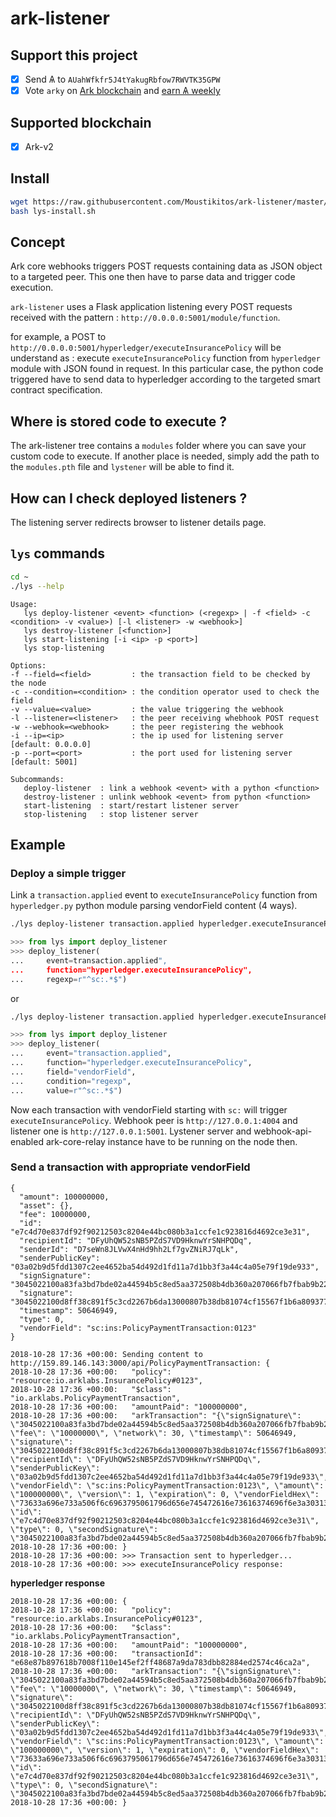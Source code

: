 # ark-listener

## Support this project

  * [X] Send &#1126; to `AUahWfkfr5J4tYakugRbfow7RWVTK35GPW`
  * [X] Vote `arky` on [Ark blockchain](https://explorer.ark.io) and [earn &#1126; weekly](http://arky-delegate.info/arky)

## Supported blockchain

 * [X] Ark-v2

## Install

```bash
wget https://raw.githubusercontent.com/Moustikitos/ark-listener/master/bash/lys-install.sh
bash lys-install.sh
```

## Concept

Ark core webhooks triggers POST requests containing data as JSON object to a
targeted peer. This one then have to parse data and trigger code execution.

`ark-listener` uses a Flask application listening every POST requests received
with the pattern : `http://0.0.0.0:5001/module/function`.

for example, a POST to `http://0.0.0.0:5001/hyperledger/executeInsurancePolicy`
will be understand as : execute `executeInsurancePolicy` function from `hyperledger`
module with JSON found in request. In this particular case, the python code
triggered have to send data to hyperledger according to the targeted smart
contract specification.

## Where is stored code to execute ?

The ark-listener tree contains a `modules` folder where you can save your
custom code to execute. If another place is needed, simply add the path to the
`modules.pth` file and `lystener` will be able to find it.

## How can I check deployed listeners ?

The listening server redirects browser to listener details page.

## `lys` commands

```bash
cd ~
./lys --help
```

```
Usage:
   lys deploy-listener <event> <function> (<regexp> | -f <field> -c <condition> -v <value>) [-l <listener> -w <webhook>]
   lys destroy-listener [<function>]
   lys start-listening [-i <ip> -p <port>]
   lys stop-listening

Options:
-f --field=<field>         : the transaction field to be checked by the node
-c --condition=<condition> : the condition operator used to check the field
-v --value=<value>         : the value triggering the webhook
-l --listener=<listener>   : the peer receiving whebhook POST request
-w --webhook=<webhook>     : the peer registering the webhook
-i --ip=<ip>               : the ip used for listening server   [default: 0.0.0.0]
-p --port=<port>           : the port used for listening server [default: 5001]

Subcommands:
   deploy-listener  : link a webhook <event> with a python <function> 
   destroy-listener : unlink webhook <event> from python <function>
   start-listening  : start/restart listener server
   stop-listening   : stop listener server
```

## Example

### Deploy a simple trigger

Link a `transaction.applied` event to `executeInsurancePolicy` function from
`hyperledger.py` python module parsing vendorField content (4 ways).

```bash
./lys deploy-listener transaction.applied hyperledger.executeInsurancePolicy ^sc:.*$
```
```python
>>> from lys import deploy_listener
>>> deploy_listener(
...     event=transaction.applied",
...     function="hyperledger.executeInsurancePolicy",
...     regexp=r"^sc:.*$")
```

or

```bash
./lys deploy-listener transaction.applied hyperledger.executeInsurancePolicy -f vendorField -c regexp -v ^sc:.*$
```
```python
>>> from lys import deploy_listener
>>> deploy_listener(
...     event="transaction.applied",
...     function="hyperledger.executeInsurancePolicy",
...     field="vendorField",
...     condition="regexp",
...     value=r"^sc:.*$")
```

Now each transaction with vendorField starting with `sc:` will trigger
`executeInsurancePolicy`. Webhook peer is `http://127.0.0.1:4004` and listener
one is `http://127.0.0.1:5001`. Lystener server and webhook-api-enabled
ark-core-relay instance have to be running on the node then.

### Send a transaction with appropriate vendorField
```
{
  "amount": 100000000,
  "asset": {},
  "fee": 10000000,
  "id": "e7c4d70e837df92f90212503c8204e44bc080b3a1ccfe1c923816d4692ce3e31",
  "recipientId": "DFyUhQW52sNB5PZdS7VD9HknwYrSNHPQDq",
  "senderId": "D7seWn8JLVwX4nHd9hh2Lf7gvZNiRJ7qLk",
  "senderPublicKey": "03a02b9d5fdd1307c2ee4652ba54d492d1fd11a7d1bb3f3a44c4a05e79f19de933",
  "signSignature": "3045022100a83fa3bd7bde02a44594b5c8ed5aa372508b4db360a207066fb7fbab9b22a67802206e6411b583b26e25d168a2742bf6e2fbf59b15bef9a27de4f7c2afa26a992e08",
  "signature": "3045022100d8ff38c891f5c3cd2267b6da13000807b38db81074cf15567f1b6a809377ec430220606f2ba1505a822a1946203c3d1a0b34314b34f35612c4bb10813049374eaf3b",
  "timestamp": 50646949,
  "type": 0,
  "vendorField": "sc:ins:PolicyPaymentTransaction:0123"
}
```
```
2018-10-28 17:36 +00:00: Sending content to http://159.89.146.143:3000/api/PolicyPaymentTransaction: {
2018-10-28 17:36 +00:00:   "policy": "resource:io.arklabs.InsurancePolicy#0123", 
2018-10-28 17:36 +00:00:   "$class": "io.arklabs.PolicyPaymentTransaction", 
2018-10-28 17:36 +00:00:   "amountPaid": "100000000", 
2018-10-28 17:36 +00:00:   "arkTransaction": "{\"signSignature\": \"3045022100a83fa3bd7bde02a44594b5c8ed5aa372508b4db360a207066fb7fbab9b22a67802206e6411b583b26e25d168a2742bf6e2fbf59b15bef9a27de4f7c2afa26a992e08\", \"fee\": \"10000000\", \"network\": 30, \"timestamp\": 50646949, \"signature\": \"3045022100d8ff38c891f5c3cd2267b6da13000807b38db81074cf15567f1b6a809377ec430220606f2ba1505a822a1946203c3d1a0b34314b34f35612c4bb10813049374eaf3b\", \"recipientId\": \"DFyUhQW52sNB5PZdS7VD9HknwYrSNHPQDq\", \"senderPublicKey\": \"03a02b9d5fdd1307c2ee4652ba54d492d1fd11a7d1bb3f3a44c4a05e79f19de933\", \"vendorField\": \"sc:ins:PolicyPaymentTransaction:0123\", \"amount\": \"100000000\", \"version\": 1, \"expiration\": 0, \"vendorFieldHex\": \"73633a696e733a506f6c6963795061796d656e745472616e73616374696f6e3a30313233\", \"id\": \"e7c4d70e837df92f90212503c8204e44bc080b3a1ccfe1c923816d4692ce3e31\", \"type\": 0, \"secondSignature\": \"3045022100a83fa3bd7bde02a44594b5c8ed5aa372508b4db360a207066fb7fbab9b22a67802206e6411b583b26e25d168a2742bf6e2fbf59b15bef9a27de4f7c2afa26a992e08\"}"
2018-10-28 17:36 +00:00: }
2018-10-28 17:36 +00:00: >>> Transaction sent to hyperledger...
2018-10-28 17:36 +00:00: >>> executeInsurancePolicy response:
```
**hyperledger response**
```
2018-10-28 17:36 +00:00: {
2018-10-28 17:36 +00:00:   "policy": "resource:io.arklabs.InsurancePolicy#0123", 
2018-10-28 17:36 +00:00:   "$class": "io.arklabs.PolicyPaymentTransaction", 
2018-10-28 17:36 +00:00:   "amountPaid": "100000000", 
2018-10-28 17:36 +00:00:   "transactionId": "e68e87b897618b7008f110e145ef2ff48687a9da783dbb82884ed2574c46ca2a", 
2018-10-28 17:36 +00:00:   "arkTransaction": "{\"signSignature\": \"3045022100a83fa3bd7bde02a44594b5c8ed5aa372508b4db360a207066fb7fbab9b22a67802206e6411b583b26e25d168a2742bf6e2fbf59b15bef9a27de4f7c2afa26a992e08\", \"fee\": \"10000000\", \"network\": 30, \"timestamp\": 50646949, \"signature\": \"3045022100d8ff38c891f5c3cd2267b6da13000807b38db81074cf15567f1b6a809377ec430220606f2ba1505a822a1946203c3d1a0b34314b34f35612c4bb10813049374eaf3b\", \"recipientId\": \"DFyUhQW52sNB5PZdS7VD9HknwYrSNHPQDq\", \"senderPublicKey\": \"03a02b9d5fdd1307c2ee4652ba54d492d1fd11a7d1bb3f3a44c4a05e79f19de933\", \"vendorField\": \"sc:ins:PolicyPaymentTransaction:0123\", \"amount\": \"100000000\", \"version\": 1, \"expiration\": 0, \"vendorFieldHex\": \"73633a696e733a506f6c6963795061796d656e745472616e73616374696f6e3a30313233\", \"id\": \"e7c4d70e837df92f90212503c8204e44bc080b3a1ccfe1c923816d4692ce3e31\", \"type\": 0, \"secondSignature\": \"3045022100a83fa3bd7bde02a44594b5c8ed5aa372508b4db360a207066fb7fbab9b22a67802206e6411b583b26e25d168a2742bf6e2fbf59b15bef9a27de4f7c2afa26a992e08\"}"
2018-10-28 17:36 +00:00: }
```
